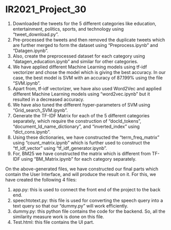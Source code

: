 # IR2021_Project_30

1.	Downloaded the tweets for the 5 different categories like education, entertainment, politics, sports, and technology using “tweet_download.py”.
2.	Pre-processed the tweets and then removed the duplicate tweets which are further merged to form the dataset using “Preprocess.ipynb” and “Datagen.ipynb”.
3.	Also, create the preprocessed dataset for each category using “datagen_education.ipynb” and similar for other categories.
4.	We have applied different Machine Learning models using tf-idf vectorizer and chose the model which is giving the best accuracy. In our case, the best model is SVM with an accuracy of 87.199% using the file “SVM.ipynb”.
5.	Apart from, tf-idf vectorizer, we have also used Word2Vec and applied different Machine Learning models using “word2vec.ipynb” but it resulted in a decreased accuracy.
6.	We have also tuned the different hyper-parameters of SVM using “Grid_search_SVM.ipynb”.
7.	Generate the TF-IDF Matrix for each of the 5 different categories separately, which require the construction of “docId_tokens”, “document_Id_name_dictionary”, and “inverted_index” using “dict_cons.ipynb”.
8.	Using these dictionaries, we have constructed the “term_freq_matrix” using “count_matrix.ipynb” which is further used to construct the “tf_idf_vector” using “tf_idf_generator.ipynb”.
9.	For, BM25 we have constructed the matrix which is different from TF-IDF using “BM_Matrix.ipynb” for each category separately.

On the above-generated files, we have constructed our final parts which contain the User Interface, and will produce the result on it. For this, we have created the following 4 files:
1.	app.py: this is used to connect the front end of the project to the back end.
2.	speechtotext.py:  this file is used for converting the speech query into a text query so that our “dummy.py” will work efficiently.
3.	dummy.py: this python file contains the code for the backend. So, all the similarity measure work is done on this file.
4.	Test.html: this file contains the UI part.
